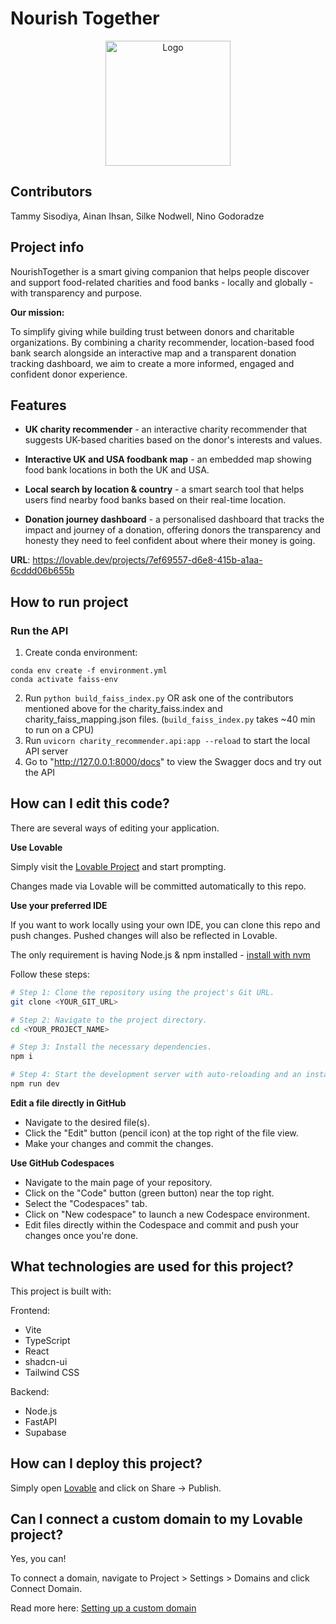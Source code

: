 # Nourish Together

<p align="center">
  <img src="https://pasteboard.co/3fxzXrgxEErU.png" alt="Logo" width="200">
</p>

## Contributors
Tammy Sisodiya, Ainan Ihsan, Silke Nodwell, Nino Godoradze 

## Project info
NourishTogether is a smart giving companion that helps people discover and support food-related charities and food banks - locally and globally - with transparency and purpose.

**Our mission:**

To simplify giving while building trust between donors and charitable organizations. By combining a charity recommender, location-based food bank search alongside an interactive map and a transparent donation tracking dashboard, we aim to create a more informed, engaged and confident donor experience.

## Features

- **UK charity recommender** - an interactive charity recommender that suggests UK-based charities based on the donor's interests and values.

- **Interactive UK and USA foodbank map** - an embedded map showing food bank locations in both the UK and USA.

- **Local search by location & country** - a smart search tool that helps users find nearby food banks based on their real-time location.

- **Donation journey dashboard** - a personalised dashboard that tracks the impact and journey of a donation, offering donors the transparency and honesty they need to feel confident about where their money is going.

**URL**: https://lovable.dev/projects/7ef69557-d6e8-415b-a1aa-6cddd06b655b

## How to run project
### Run the API
1. Create conda environment: 
```
conda env create -f environment.yml
conda activate faiss-env
```
2. Run `python build_faiss_index.py` OR ask one of the contributors mentioned above for the charity_faiss.index and charity_faiss_mapping.json files. (`build_faiss_index.py` takes ~40 min to run on a CPU)
3. Run `uvicorn charity_recommender.api:app --reload` to start the local API server
4. Go to "http://127.0.0.1:8000/docs" to view the Swagger docs and try out the API

## How can I edit this code?

There are several ways of editing your application.

**Use Lovable**

Simply visit the [Lovable Project](https://lovable.dev/projects/7ef69557-d6e8-415b-a1aa-6cddd06b655b) and start prompting.

Changes made via Lovable will be committed automatically to this repo.

**Use your preferred IDE**

If you want to work locally using your own IDE, you can clone this repo and push changes. Pushed changes will also be reflected in Lovable.

The only requirement is having Node.js & npm installed - [install with nvm](https://github.com/nvm-sh/nvm#installing-and-updating)

Follow these steps:

```sh
# Step 1: Clone the repository using the project's Git URL.
git clone <YOUR_GIT_URL>

# Step 2: Navigate to the project directory.
cd <YOUR_PROJECT_NAME>

# Step 3: Install the necessary dependencies.
npm i

# Step 4: Start the development server with auto-reloading and an instant preview.
npm run dev
```

**Edit a file directly in GitHub**

- Navigate to the desired file(s).
- Click the "Edit" button (pencil icon) at the top right of the file view.
- Make your changes and commit the changes.

**Use GitHub Codespaces**

- Navigate to the main page of your repository.
- Click on the "Code" button (green button) near the top right.
- Select the "Codespaces" tab.
- Click on "New codespace" to launch a new Codespace environment.
- Edit files directly within the Codespace and commit and push your changes once you're done.

## What technologies are used for this project?

This project is built with:

Frontend: 
- Vite
- TypeScript
- React
- shadcn-ui
- Tailwind CSS

Backend:
- Node.js
- FastAPI
- Supabase

## How can I deploy this project?

Simply open [Lovable](https://lovable.dev/projects/7ef69557-d6e8-415b-a1aa-6cddd06b655b) and click on Share -> Publish.

## Can I connect a custom domain to my Lovable project?

Yes, you can!

To connect a domain, navigate to Project > Settings > Domains and click Connect Domain.

Read more here: [Setting up a custom domain](https://docs.lovable.dev/features/custom-domain#custom-domain)
